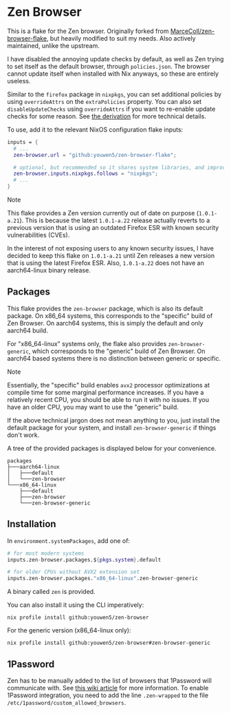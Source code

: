 # Zen Browser

This is a flake for the Zen browser. Originally forked from
[MarceColl/zen-browser-flake](https://github.com/MarceColl/zen-browser-flake),
but heavily modified to suit my needs. Also actively maintained, unlike the
upstream.

I have disabled the annoying update checks by default, as well as Zen trying to
set itself as the default browser, through `policies.json`. The browser cannot
update itself when installed with Nix anyways, so these are entirely useless.

Similar to the `firefox` package in `nixpkgs`, you can set additional policies
by using `overrideAttrs` on the `extraPolicies` property. You can also set
`disableUpdateChecks` using `overrideAttrs` if you want to re-enable update
checks for some reason. See [the derivation](./zen-browser.nix) for more
technical details.

To use, add it to the relevant NixOS configuration flake inputs:

```nix
inputs = {
  # ...
  zen-browser.url = "github:youwen5/zen-browser-flake";

  # optional, but recommended so it shares system libraries, and improves startup time
  zen-browser.inputs.nixpkgs.follows = "nixpkgs";
  # ...
}
```

> [!NOTE]
> This flake provides a Zen version currently out of date on purpose
> (`1.0.1-a.21`). This is because the latest `1.0.1-a.22` release actually
> reverts to a previous version that is using an outdated Firefox ESR with
> known security vulnerabilities (CVEs).
>
> In the interest of not exposing users to any known security issues, I have
> decided to keep this flake on `1.0.1-a.21` until Zen releases a new version
> that is using the latest Firefox ESR. Also, `1.0.1-a.22` does not have an
> aarch64-linux binary release.

## Packages

This flake provides the `zen-browser` package, which is also its default
package. On x86_64 systems, this corresponds to the "specific" build of Zen
Browser. On aarch64 systems, this is simply the default and only aarch64 build.

For "x86_64-linux" systems only, the flake also provides `zen-browser-generic`, which
corresponds to the "generic" build of Zen Browser. On aarch64 based systems
there is no distinction between generic or specific.

> [!NOTE]
> Essentially, the "specific" build enables `avx2` processor
> optimizations at compile time for some marginal performance increases. If you
> have a relatively recent CPU, you should be able to run it with no issues. If
> you have an older CPU, you may want to use the "generic" build.
>
> If the above technical jargon does not mean anything to you, just install the
> default package for your system, and install `zen-browser-generic` if things
> don't work.

A tree of the provided packages is displayed below for your convenience.

```
packages
├───aarch64-linux
│   ├───default
│   └───zen-browser
└───x86_64-linux
    ├───default
    ├───zen-browser
    └───zen-browser-generic
```

## Installation

In `environment.systemPackages`, add one of:

```nix
# for most modern systems
inputs.zen-browser.packages.${pkgs.system}.default

# for older CPUs without AVX2 extension set
inputs.zen-browser.packages."x86_64-linux".zen-browser-generic
```

A binary called `zen` is provided.

You can also install it using the CLI imperatively:

`nix profile install github:youwen5/zen-browser`

For the generic version (x86_64-linux only):

`nix profile install github:youwen5/zen-browser#zen-browser-generic`

## 1Password

Zen has to be manually added to the list of browsers that 1Password will
communicate with. See [this wiki article](https://nixos.wiki/wiki/1Password)
for more information. To enable 1Password integration, you need to add the line
`.zen-wrapped` to the file `/etc/1password/custom_allowed_browsers`.
